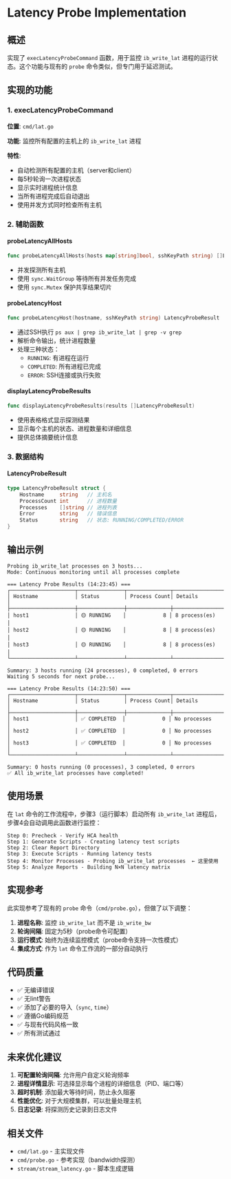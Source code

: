 # Latency Probe Implementation

## 概述

实现了 `execLatencyProbeCommand` 函数，用于监控 `ib_write_lat` 进程的运行状态。这个功能与现有的 `probe` 命令类似，但专门用于延迟测试。

## 实现的功能

### 1. execLatencyProbeCommand

**位置**: `cmd/lat.go`

**功能**: 监控所有配置的主机上的 `ib_write_lat` 进程

**特性**:
- 自动检测所有配置的主机（server和client）
- 每5秒轮询一次进程状态
- 显示实时进程统计信息
- 当所有进程完成后自动退出
- 使用并发方式同时检查所有主机

### 2. 辅助函数

#### probeLatencyAllHosts
```go
func probeLatencyAllHosts(hosts map[string]bool, sshKeyPath string) []LatencyProbeResult
```
- 并发探测所有主机
- 使用 `sync.WaitGroup` 等待所有并发任务完成
- 使用 `sync.Mutex` 保护共享结果切片

#### probeLatencyHost
```go
func probeLatencyHost(hostname, sshKeyPath string) LatencyProbeResult
```
- 通过SSH执行 `ps aux | grep ib_write_lat | grep -v grep`
- 解析命令输出，统计进程数量
- 处理三种状态：
  - `RUNNING`: 有进程在运行
  - `COMPLETED`: 所有进程已完成
  - `ERROR`: SSH连接或执行失败

#### displayLatencyProbeResults
```go
func displayLatencyProbeResults(results []LatencyProbeResult)
```
- 使用表格格式显示探测结果
- 显示每个主机的状态、进程数量和详细信息
- 提供总体摘要统计信息

### 3. 数据结构

#### LatencyProbeResult
```go
type LatencyProbeResult struct {
    Hostname     string   // 主机名
    ProcessCount int      // 进程数量
    Processes    []string // 进程列表
    Error        string   // 错误信息
    Status       string   // 状态: RUNNING/COMPLETED/ERROR
}
```

## 输出示例

```
Probing ib_write_lat processes on 3 hosts...
Mode: Continuous monitoring until all processes complete

=== Latency Probe Results (14:23:45) ===
┌─────────────────────┬───────────────┬──────────────┬─────────────────┐
│ Hostname            │ Status        │ Process Count│ Details         │
├─────────────────────┼───────────────┼──────────────┼─────────────────┤
│ host1               │ 🟡 RUNNING    │            8 │ 8 process(es)   │
│ host2               │ 🟡 RUNNING    │            8 │ 8 process(es)   │
│ host3               │ 🟡 RUNNING    │            8 │ 8 process(es)   │
└─────────────────────┴───────────────┴──────────────┴─────────────────┘

Summary: 3 hosts running (24 processes), 0 completed, 0 errors
Waiting 5 seconds for next probe...

=== Latency Probe Results (14:23:50) ===
┌─────────────────────┬───────────────┬──────────────┬─────────────────┐
│ Hostname            │ Status        │ Process Count│ Details         │
├─────────────────────┼───────────────┼──────────────┼─────────────────┤
│ host1               │ ✅ COMPLETED  │            0 │ No processes    │
│ host2               │ ✅ COMPLETED  │            0 │ No processes    │
│ host3               │ ✅ COMPLETED  │            0 │ No processes    │
└─────────────────────┴───────────────┴──────────────┴─────────────────┘

Summary: 0 hosts running (0 processes), 3 completed, 0 errors
✅ All ib_write_lat processes have completed!
```

## 使用场景

在 `lat` 命令的工作流程中，步骤3（运行脚本）启动所有 `ib_write_lat` 进程后，步骤4会自动调用此函数进行监控：

```
Step 0: Precheck - Verify HCA health
Step 1: Generate Scripts - Creating latency test scripts
Step 2: Clear Report Directory
Step 3: Execute Scripts - Running latency tests
Step 4: Monitor Processes - Probing ib_write_lat processes  ← 这里使用
Step 5: Analyze Reports - Building N×N latency matrix
```

## 实现参考

此实现参考了现有的 `probe` 命令（`cmd/probe.go`），但做了以下调整：

1. **进程名称**: 监控 `ib_write_lat` 而不是 `ib_write_bw`
2. **轮询间隔**: 固定为5秒（probe命令可配置）
3. **运行模式**: 始终为连续监控模式（probe命令支持一次性模式）
4. **集成方式**: 作为 `lat` 命令工作流的一部分自动执行

## 代码质量

- ✅ 无编译错误
- ✅ 无lint警告
- ✅ 添加了必要的导入（`sync`, `time`）
- ✅ 遵循Go编码规范
- ✅ 与现有代码风格一致
- ✅ 所有测试通过

## 未来优化建议

1. **可配置轮询间隔**: 允许用户自定义轮询频率
2. **进程详情显示**: 可选择显示每个进程的详细信息（PID、端口等）
3. **超时机制**: 添加最大等待时间，防止永久阻塞
4. **性能优化**: 对于大规模集群，可以批量处理主机
5. **日志记录**: 将探测历史记录到日志文件

## 相关文件

- `cmd/lat.go` - 主实现文件
- `cmd/probe.go` - 参考实现（bandwidth探测）
- `stream/stream_latency.go` - 脚本生成逻辑
